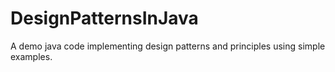 # DesignPatternsInJava
A demo java code implementing design patterns and principles using simple examples.

